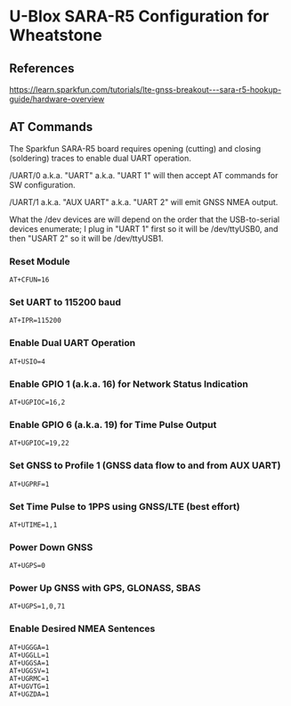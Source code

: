 # U-Blox SARA-R5 Configuration for Wheatstone

## References

<https://learn.sparkfun.com/tutorials/lte-gnss-breakout---sara-r5-hookup-guide/hardware-overview>

## AT Commands

The Sparkfun SARA-R5 board requires opening (cutting) and
closing (soldering) traces to enable dual UART operation.

/UART/0 a.k.a. "UART" a.k.a. "UART 1" will then accept AT
commands for SW configuration.

/UART/1 a.k.a. "AUX UART" a.k.a. "UART 2" will emit GNSS
NMEA output.

What the /dev devices are will depend on the order that the
USB-to-serial devices enumerate; I plug in "UART 1" first
so it will be /dev/ttyUSB0, and then "USART 2" so it will
be /dev/ttyUSB1.

### Reset Module

    AT+CFUN=16

### Set UART to 115200 baud

    AT+IPR=115200

### Enable Dual UART Operation

    AT+USIO=4

### Enable GPIO 1 (a.k.a. 16) for Network Status Indication

    AT+UGPIOC=16,2

### Enable GPIO 6 (a.k.a. 19) for Time Pulse Output

    AT+UGPIOC=19,22

### Set GNSS to Profile 1 (GNSS data flow to and from AUX UART)

    AT+UGPRF=1

### Set Time Pulse to 1PPS using GNSS/LTE (best effort)

    AT+UTIME=1,1

### Power Down GNSS

    AT+UGPS=0

### Power Up GNSS with GPS, GLONASS, SBAS

    AT+UGPS=1,0,71

### Enable Desired NMEA Sentences

    AT+UGGGA=1
    AT+UGGLL=1
    AT+UGGSA=1
    AT+UGGSV=1
    AT+UGRMC=1
    AT+UGVTG=1
    AT+UGZDA=1
